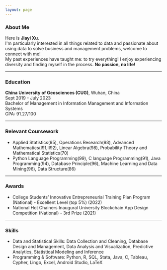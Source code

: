 ```yaml
---
layout: page
---
```


### About Me

Here is **Jiayi Xu**. <br>
I'm particularly interested in all things related to data and passionate about using data to solve business and management problems, welcome to connect with me! <br>
My past experiences have taught me: to try everything! I enjoy experiencing diversity and finding myself in the process. 
**No passion, no life!**
<br>

---

### Education
**China University of Geosciences (CUG)**, Wuhan, China <br>
Sept 2019 - July 2023 <br>
Bachelor of Management in Information Management and Information Systems <br>
GPA: 91.27/100

---

### Relevant Coursework
- Applied Statistics(95), Operations Research(93), Advanced Mathematics(Ⅰ91,Ⅱ92), Linear Algebra(98), Probability Theory and Mathematical Statistics(70)
- Python Language Programming(99), C language Programming(91), Java Programming(94), Database Principle(96), Machine Learning and Data Mining(96), Data Structure(86)

---

### Awards
- College Students’ Innovative Entrepreneurial Training Plan Program (National) - Excellent Level (top 5%) (2022)
- National Hot Chainers Inaugural University Blockchain App Design Competition (National) - 3rd Prize (2021)

---

### Skills
- Data and Statistical Skills: Data Collection and Cleaning, Database Design and Management, Data Analysis and Visualization, Predictive Analytics, Statistical Modeling and Inference
- Programming & Software: Python, R, SQL, Stata, Java, C, Tableau, Cypher, Lingo, Excel, Android Studio, LaTeX
